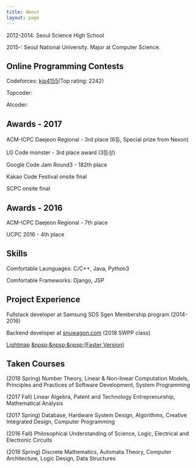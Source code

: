 ```yaml
---
title: About
layout: page
---
```


<!--![Profile Image]({{ site.url }}/{{ site.picture }})-->

<p>2012-2014: Seoul Science High School</p>

<p>2015-: Seoul National University. Major at Computer Science. </p>

<h2> Online Programming Contests </h2>

<p> Codeforces: <a href="http://codeforces.com/profile/kjp4155" > kjp4155</a>(Top rating: 2242)</p>
<p> Topcoder: </p>
<p> Atcoder: </p>

<h2> Awards - 2017 </h2>

<p> ACM-ICPC Daejeon Regional - 3rd place (6등, Special prize from Nexon) </p>
<p> LG Code monster - 3rd place award (3등상) </p>
<p> Google Code Jam Round3 - 182th place </p>
<p> Kakao Code Festival onsite final </p>
<p> SCPC onsite final </p>

<h2> Awards - 2016 </h2>

<p> ACM-ICPC Daejeon Regional - 7th place </p>
<p> UCPC 2016 - 4th place </p>

<h2> Skills </h2>

<p> Comfortable Launguages: C/C++, Java, Python3 </p>
<p> Comfortable Frameworks: Django, JSP</p>

<h2> Project Experience </h2>

<p> Fullstack developer at Samsung SDS Sgen Membership program (2014-2016) </p>
<p> Backend developer at <a href="https://github.com/SNUWagon">snuwagon.com</a> (2018 SWPP class)</p>
<p> 
	<a href="./../p5/LightMap/lightmap.html"> Lightmap</a>  
	<a href="./../p5/LightMap/lightmapfast.html"> &npsp;&npsp;&npsp;(Faster Version) </a> 
</p>

<h2> Taken Courses </h2>

<p> (2018 Spring) Number Theory, Linear & Non-linear Computation Models, Principles and Practices of Software Development, System Programming</p>
<p> (2017 Fall) Linear Algebra, Patent and Technology Entreprenurship, Mathematical Analysis</p>
<p> (2017 Spring) Database, Hardware System Design, Algorithms, Creative Integrated Design, Computer Programming</p>
<p> (2016 Fall) Philosophical Understanding of Science, Logic, Electrical and Electronic Circuits </p>
<p> (2016 Spring) Discrete Mathematics, Automata Theory, Computer Architecture, Logic Design, Data Structures</p>

